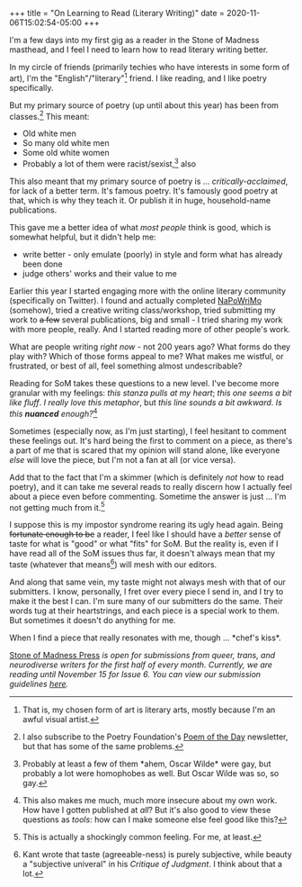 +++
title = "On Learning to Read (Literary Writing)"
date = 2020-11-06T15:02:54-05:00
+++

I'm a few days into my first gig as a reader in the Stone of Madness masthead, and I feel I need to learn how to read literary writing better.

In my circle of friends (primarily techies who have interests in some form of art), I'm the "English"/"literary"[^art] friend. I like reading, and I like poetry specifically.

[^art]: That is, my chosen form of art is literary arts, mostly because I'm an awful visual artist.

But my primary source of poetry (up until about this year) has been from classes.[^emails] This meant: 
- Old white men
- So many old white men
- Some old white women
- Probably a lot of them were racist/sexist,[^homo] also

[^emails]: I also subscribe to the Poetry Foundation's [Poem of the Day](https://www.poetryfoundation.org/poems/poem-of-the-day) newsletter, but that has some of the same problems.

[^homo]: Probably at least a few of them \*ahem, Oscar Wilde\* were gay, but probably a lot were homophobes as well. But Oscar Wilde was so, so gay.

This also meant that my primary source of poetry is ... *critically-acclaimed*, for lack of a better term. It's famous poetry. It's famously good poetry at that, which is why they teach it. Or publish it in huge, household-name publications.

This gave me a better idea of what *most people* think is good, which is somewhat helpful, but it didn't help me:
- write better - only emulate (poorly) in style and form what has already been done
- judge others' works and their value to me

Earlier this year I started engaging more with the online literary community (specifically on Twitter). I found and actually completed [NaPoWriMo](http://www.napowrimo.net/) (somehow), tried a creative writing class/workshop, tried submitting my work to ~~a few~~ several publications, big and small - I tried sharing my work with more people, really. And I started reading more of other people's work.

What are people writing *right now* - not 200 years ago? What forms do they play with? Which of those forms appeal to me? What makes me wistful, or frustrated, or best of all, feel something almost undescribable?

Reading for SoM takes these questions to a new level. I've become more granular with my feelings: *this stanza pulls at my heart*; *this one seems a bit like fluff*. *I really love this metaphor*, but *this line sounds a bit awkward*. *Is this **nuanced** enough?*[^nuance]

[^nuance]: This also makes me much, much more insecure about my own work. How have I gotten published at *all*? But it's also good to view these questions as *tools*: how can I make someone else feel good like this?

Sometimes (especially now, as I'm just starting), I feel hesitant to comment these feelings out. It's hard being the first to comment on a piece, as there's a part of me that is scared that my opinion will stand alone, like everyone *else* will love the piece, but I'm not a fan at all (or vice versa).

Add that to the fact that I'm a skimmer (which is definitely *not* how to read poetry), and it can take me several reads to really discern how I actually feel about a piece even before commenting. Sometime the answer is just ... I'm not getting much from it.[^not]

[^not]: This is actually a shockingly common feeling. For me, at least.

I suppose this is my impostor syndrome rearing its ugly head again. Being ~~fortunate enough to be~~ a reader, I feel like I should have a *better* sense of taste for what is "good" or what "fits" for SoM. But the reality is, even if I have read all of the SoM issues thus far, it doesn't always mean that my taste (whatever that means[^kant]) will mesh with our editors.

[^kant]: Kant wrote that taste (agreeable-ness) is purely subjective, while beauty a "subjective univeral" in his *Critique of Judgment*. I think about that a lot.

And along that same vein, my taste might not always mesh with that of our submitters. I know, personally, I fret over every piece I send in, and I try to make it the best I can. I'm sure many of our submitters do the same. Their words tug at their heartstrings, and each piece is a special work to them. But sometimes it doesn't do anything for me.

When I find a piece that really resonates with me, though ... \*chef's kiss\*.

[Stone of Madness Press](https://stoneofmadnesspress.com/) *is open for submissions from queer, trans, and neurodiverse writers for the first half of every month. Currently, we are reading until November 15 for Issue 6. You can view our submission guidelines [here](https://stoneofmadnesspress.com/submit).*
